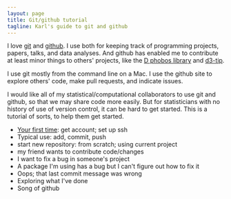 ```yaml
---
layout: page
title: Git/github tutorial
tagline: Karl's guide to git and github
---
```


I love [git](http://git-scm.com) and [github](http://github.com).  I
use both for keeping track of programming projects, papers, talks, and
data analyses.  And github has enabled me to contribute at least minor
things to others' projects, like the
[D phobos library](https://github.com/D-Programming-Language/phobos)
and [d3-tip](https://github.com/Caged/d3-tip).

I use git mostly from the command line on a Mac.  I use the github
site to explore others' code, make pull requests, and indicate issues.

I would like all of my statistical/computational collaborators to use
git and github, so that we may share code more easily.  But for
statisticians with no history of use of version control, it can be
hard to get started.  This is a tutorial of sorts, to help them get
started.

- [Your first time](first_time.html): get account; set up ssh
- Typical use: add, commit, push
- start new repository: from scratch; using current project
- my friend wants to contribute code/changes
- I want to fix a bug in someone's project
- A package I'm using has a bug but I can't figure out how to fix it
- Oops; that last commit message was wrong
- Exploring what I've done
- Song of github


